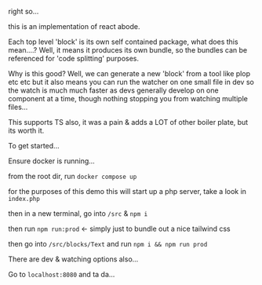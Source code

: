 right so...

this is an implementation of react abode.

Each top level 'block' is its own self contained package, what does this mean....?
Well, it means it produces its own bundle, so the bundles can be referenced for 'code splitting' purposes.

Why is this good? Well, we can generate a new 'block' from a tool like plop etc etc but it also means you can run the watcher on one small file in dev
so the watch is much much faster as devs generally develop on one component at a time, though nothing stopping you from watching multiple files...

This supports TS also, it was a pain & adds a LOT of other boiler plate, but its worth it.

To get started...

Ensure docker is running...

from the root dir, run `docker compose up`

for the purposes of this demo this will start up a php server, take a look in `index.php`

then in a new terminal, go into `/src` & `npm i`

then run `npm run:prod` <- simply just to bundle out a nice tailwind css

then go into `/src/blocks/Text` and run `npm i && npm run prod`

There are dev & watching options also...

Go to `localhost:8080` and ta da...
